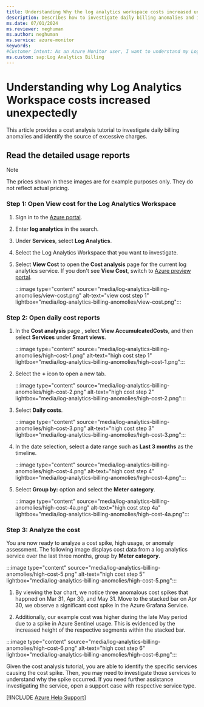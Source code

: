 ```yaml
---
title: Understanding Why the log analytics workspace costs increased unexpectedly
description: Describes how to investigate daily billing anomalies and identify the source of excessive charges by using detailed usage reports.
ms.date: 07/01/2024
ms.reviewer: neghuman
ms.author: neghuman
ms.service: azure-monitor
keywords:
#Customer intent: As an Azure Monitor user, I want to understand my Log Analytics workspace's bill including what's included in the cost and how to read the detailed usage reports.
ms.custom: sap:Log Analytics Billing
---
```

# Understanding why Log Analytics Workspace costs increased unexpectedly

This article provides a cost analysis tutorial to investigate daily billing anomalies and identify the source of excessive charges.

## Read the detailed usage reports

> [!NOTE]
> The prices shown in these images are for example purposes only. They do not reflect actual pricing.

### Step 1: Open View cost for the Log Analytics Workspace

1. Sign in to the [Azure portal](https://portal.azure.com). 
1. Enter **log analytics** in the search.
1. Under **Services**, select **Log Analytics**.
1. Select the Log Analytics Workspace that you want to investigate.  
1. Select **View Cost** to open the **Cost analysis** page for the current log analytics service. If you don't see **View Cost**, switch to [Azure preview portal](https://preview.portal.azure.com/). 

    :::image type="content" source="media/log-analytics-billing-anomolies/view-cost.png" alt-text="view cost step 1" lightbox="media/log-analytics-billing-anomolies/view-cost.png":::

### Step 2: Open daily cost reports

1. In the **Cost analysis** page , select **View AccumulcatedCosts**, and then select **Services** under **Smart views**.

    :::image type="content" source="media/log-analytics-billing-anomolies/high-cost-1.png" alt-text="high cost step 1" lightbox="media/log-analytics-billing-anomolies/high-cost-1.png":::

1. Select the **+** icon to open a new tab.  

    :::image type="content" source="media/log-analytics-billing-anomolies/high-cost-2.png" alt-text="high cost step 2" lightbox="media/log-analytics-billing-anomolies/high-cost-2.png":::

1. Select **Daily costs**.  

    :::image type="content" source="media/log-analytics-billing-anomolies/high-cost-3.png" alt-text="high cost step 3" lightbox="media/log-analytics-billing-anomolies/high-cost-3.png":::

1. In the date selection, select a date range such as **Last 3 months** as the timeline.  

    :::image type="content" source="media/log-analytics-billing-anomolies/high-cost-4.png" alt-text="high cost step 4" lightbox="media/log-analytics-billing-anomolies/high-cost-4.png":::

1. Select **Group by:** option and select the **Meter category**.  

    :::image type="content" source="media/log-analytics-billing-anomolies/high-cost-4a.png" alt-text="high cost step 4a" lightbox="media/log-analytics-billing-anomolies/high-cost-4a.png":::

### Step 3: Analyze the cost

You are now ready to analyze a cost spike, high usage, or anomaly assessment. The following image displays cost data from a log analytics service over the last three months, group by **Meter category**.

:::image type="content" source="media/log-analytics-billing-anomolies/high-cost-5.png" alt-text="high cost step 5" lightbox="media/log-analytics-billing-anomolies/high-cost-5.png":::

1. By viewing the bar chart, we notice three anomalous cost spikes that happned on Mar 31, Apr 30, and May 31. Move to the stacked bar on Apr 30, we observe a significant cost spike in the Azure Grafana Service. 

1.  Additionally, our example cost was higher during the late May period due to a spike in Azure Sentinel usage. This is evidenced by the increased height of the respective segments within the stacked bar.

:::image type="content" source="media/log-analytics-billing-anomolies/high-cost-6.png" alt-text="high cost step 6" lightbox="media/log-analytics-billing-anomolies/high-cost-6.png":::

Given the cost analysis tutorial, you are able to identify the specific services causing the cost spike. Then, you may need to investigate those services to understand why the spike occurred. If you need further assistance investigating the service, open a support case with respective  service type.

[!INCLUDE [Azure Help Support](../../../../includes/azure-help-support.md)]
